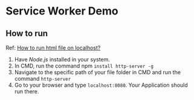 # Service Worker Demo

## How to run

Ref: [How to run html file on localhost?](https://stackoverflow.com/questions/38497334/how-to-run-html-file-on-localhost)

1. Have *Node.js* installed in your system.
2. In CMD, run the command npm `install http-server -g`
3. Navigate to the specific path of your file folder in CMD and run the command `http-server`
4. Go to your browser and type `localhost:8080`. Your Application should run there.